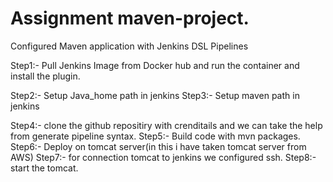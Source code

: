 # Assignment maven-project.
 
Configured Maven application with Jenkins DSL Pipelines

Step1:- Pull Jenkins Image from Docker hub and run the container and install the plugin.

Step2:- Setup Java_home path in jenkins
Step3:- Setup maven path in jenkins

Step4:- clone the github repositiry with crenditails and we can take the help from generate pipeline syntax.
Step5:- Build code with mvn packages.
Step6:- Deploy on tomcat server(in this i have taken tomcat server from AWS)
Step7:- for connection tomcat to jenkins we configured ssh.
Step8:- start the tomcat.
